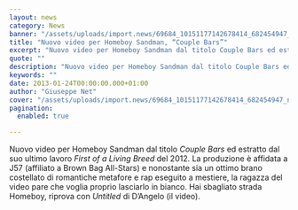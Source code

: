 ```yaml
---
layout: news
category: News
banner: "/assets/uploads/import.news/69684_10151177142678414_682454947_n.jpg"
title: "Nuovo video per Homeboy Sandman, “Couple Bars”"
excerpt: "Nuovo video per Homeboy Sandman dal titolo Couple Bars ed estratto dal suo ultimo lavoro First of a Living Breed del 2012. La produzione è affidata a J57 (affiliato a Brown Bag All-Stars) e nonostante sia un ottimo brano costellato di romantiche metafore e rap eseguito a mestiere,  la ragazza  del video pare che voglia [&hellip"
quote: ""
description: "Nuovo video per Homeboy Sandman dal titolo Couple Bars ed estratto dal suo ultimo lavoro First of a Living Breed del 2012. La produzione è affidata a J57 (affiliato a Brown Bag All-Stars) e nonostante sia un ottimo brano costellato di romantiche metafore e rap eseguito a mestiere,  la ragazza  del video pare che voglia [&hellip"
keywords: ""
date: 2013-01-24T00:00:00.000+01:00
author: "Giuseppe Net"
cover: "/assets/uploads/import.news/69684_10151177142678414_682454947_n.jpg"
pagination:
  enabled: true

---
```


Nuovo video per Homeboy Sandman dal titolo _Couple Bars_ ed estratto dal suo ultimo lavoro _First of a Living Breed_ del 2012\. La produzione è affidata a J57 (affiliato a Brown Bag All-Stars) e nonostante sia un ottimo brano costellato di romantiche metafore e rap eseguito a mestiere, la ragazza del video pare che voglia proprio lasciarlo in bianco. Hai sbagliato strada Homeboy, riprova con _Untitled_ di D’Angelo (il video).